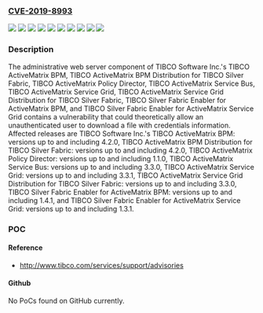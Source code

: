 ### [CVE-2019-8993](https://cve.mitre.org/cgi-bin/cvename.cgi?name=CVE-2019-8993)
![](https://img.shields.io/static/v1?label=Product&message=TIBCO%20ActiveMatrix%20BPM%20Distribution%20for%20TIBCO%20Silver%20Fabric&color=blue)
![](https://img.shields.io/static/v1?label=Product&message=TIBCO%20ActiveMatrix%20BPM&color=blue)
![](https://img.shields.io/static/v1?label=Product&message=TIBCO%20ActiveMatrix%20Policy%20Director&color=blue)
![](https://img.shields.io/static/v1?label=Product&message=TIBCO%20ActiveMatrix%20Service%20Bus&color=blue)
![](https://img.shields.io/static/v1?label=Product&message=TIBCO%20ActiveMatrix%20Service%20Grid%20Distribution%20for%20TIBCO%20Silver%20Fabric&color=blue)
![](https://img.shields.io/static/v1?label=Product&message=TIBCO%20ActiveMatrix%20Service%20Grid&color=blue)
![](https://img.shields.io/static/v1?label=Product&message=TIBCO%20Silver%20Fabric%20Enabler%20for%20ActiveMatrix%20BPM&color=blue)
![](https://img.shields.io/static/v1?label=Product&message=TIBCO%20Silver%20Fabric%20Enabler%20for%20ActiveMatrix%20Service%20Grid&color=blue)
![](https://img.shields.io/static/v1?label=Version&message=unspecified%20&color=brightgreen)
![](https://img.shields.io/static/v1?label=Vulnerability&message=The%20impact%20of%20this%20vulnerability%20includes%20the%20theoretical%20possibility%20that%20credentials%20could%20be%20disclosed.&color=brightgreen)

### Description

The administrative web server component of TIBCO Software Inc.'s TIBCO ActiveMatrix BPM, TIBCO ActiveMatrix BPM Distribution for TIBCO Silver Fabric, TIBCO ActiveMatrix Policy Director, TIBCO ActiveMatrix Service Bus, TIBCO ActiveMatrix Service Grid, TIBCO ActiveMatrix Service Grid Distribution for TIBCO Silver Fabric, TIBCO Silver Fabric Enabler for ActiveMatrix BPM, and TIBCO Silver Fabric Enabler for ActiveMatrix Service Grid contains a vulnerability that could theoretically allow an unauthenticated user to download a file with credentials information. Affected releases are TIBCO Software Inc.'s TIBCO ActiveMatrix BPM: versions up to and including 4.2.0, TIBCO ActiveMatrix BPM Distribution for TIBCO Silver Fabric: versions up to and including 4.2.0, TIBCO ActiveMatrix Policy Director: versions up to and including 1.1.0, TIBCO ActiveMatrix Service Bus: versions up to and including 3.3.0, TIBCO ActiveMatrix Service Grid: versions up to and including 3.3.1, TIBCO ActiveMatrix Service Grid Distribution for TIBCO Silver Fabric: versions up to and including 3.3.0, TIBCO Silver Fabric Enabler for ActiveMatrix BPM: versions up to and including 1.4.1, and TIBCO Silver Fabric Enabler for ActiveMatrix Service Grid: versions up to and including 1.3.1.

### POC

#### Reference
- http://www.tibco.com/services/support/advisories

#### Github
No PoCs found on GitHub currently.

